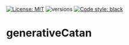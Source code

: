 [![License: MIT](https://img.shields.io/badge/License-MIT-yellow.svg)](https://opensource.org/licenses/MIT)
![versions](https://img.shields.io/pypi/pyversions/pybadges.svg)
[![Code style: black](https://img.shields.io/badge/code%20style-black-000000.svg)](https://github.com/psf/black)

# generativeCatan